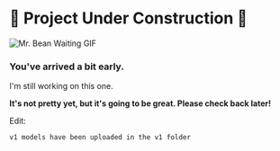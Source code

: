 # 🚧 Project Under Construction 🚧

![Mr. Bean Waiting GIF](https://media1.tenor.com/m/rec5dlPBK2cAAAAd/mr-bean-waiting.gif)


### You've arrived a bit early.

I'm still working on this one.

**It's not pretty yet, but it's going to be great. Please check back later!**


Edit:
````
v1 models have been uploaded in the v1 folder
````
